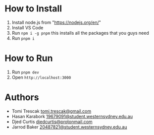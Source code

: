 # How to Install

1. Install node.js from "https://nodejs.org/en/"
2. Install VS Code
3. Run `npm i -g pnpm` this installs all the packages that you guys need
4. Run `pnpm i`

# How to Run

1. Run `pnpm dev`
2. Open `http://localhost:3000`

# Authors

- Tomi Trescak <tomi.trescak@gmail.com>
- Hasan Karabork <19679091@student.westernsydney.edu.au>
- Djed Curtis <djedcurtis@protonmail.com>
- Jarrod Baker <20487821@student.westernsydney.edu.au>
